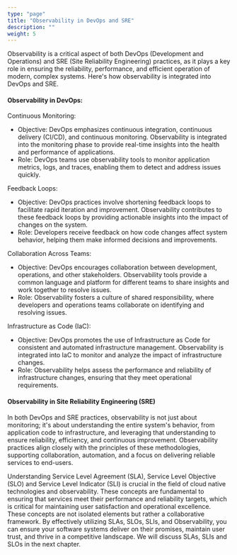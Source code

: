 ```yaml
---
type: "page"
title: "Observability in DevOps and SRE"
description: ""
weight: 5
---
```


Observability is a critical aspect of both DevOps (Development and Operations) and SRE (Site Reliability Engineering) practices, as it plays a key role in ensuring the reliability, performance, and efficient operation of modern, complex systems. Here's how observability is integrated into DevOps and SRE.

#### **Observability in DevOps:**
Continuous Monitoring:

- Objective: DevOps emphasizes continuous integration, continuous delivery (CI/CD), and continuous monitoring. Observability is integrated into the monitoring phase to provide real-time insights into the health and performance of applications.
- Role: DevOps teams use observability tools to monitor application metrics, logs, and traces, enabling them to detect and address issues quickly.

Feedback Loops:

- Objective: DevOps practices involve shortening feedback loops to facilitate rapid iteration and improvement. Observability contributes to these feedback loops by providing actionable insights into the impact of changes on the system.
- Role: Developers receive feedback on how code changes affect system behavior, helping them make informed decisions and improvements.

Collaboration Across Teams:

- Objective: DevOps encourages collaboration between development, operations, and other stakeholders. Observability tools provide a common language and platform for different teams to share insights and work together to resolve issues.
- Role: Observability fosters a culture of shared responsibility, where developers and operations teams collaborate on identifying and resolving issues.

Infrastructure as Code (IaC):

- Objective: DevOps promotes the use of Infrastructure as Code for consistent and automated infrastructure management. Observability is integrated into IaC to monitor and analyze the impact of infrastructure changes.
- Role: Observability helps assess the performance and reliability of infrastructure changes, ensuring that they meet operational requirements.

#### **Observability in Site Reliability Engineering (SRE)**
In both DevOps and SRE practices, observability is not just about monitoring; it's about understanding the entire system's behavior, from application code to infrastructure, and leveraging that understanding to ensure reliability, efficiency, and continuous improvement. Observability practices align closely with the principles of these methodologies, supporting collaboration, automation, and a focus on delivering reliable services to end-users.

Understanding Service Level Agreement (SLA), Service Level Objective (SLO) and Service Level Indicator (SLI) is crucial in the field of cloud native technologies and observability. These concepts are fundamental to ensuring that services meet their performance and reliability targets, which is critical for maintaining user satisfaction and operational excellence. These concepts are not isolated elements but rather a collaborative framework. By effectively utilizing SLAs, SLOs, SLIs, and Observability, you can ensure your software systems deliver on their promises, maintain user trust, and thrive in a competitive landscape. We will discuss SLAs, SLIs and SLOs in the next chapter.